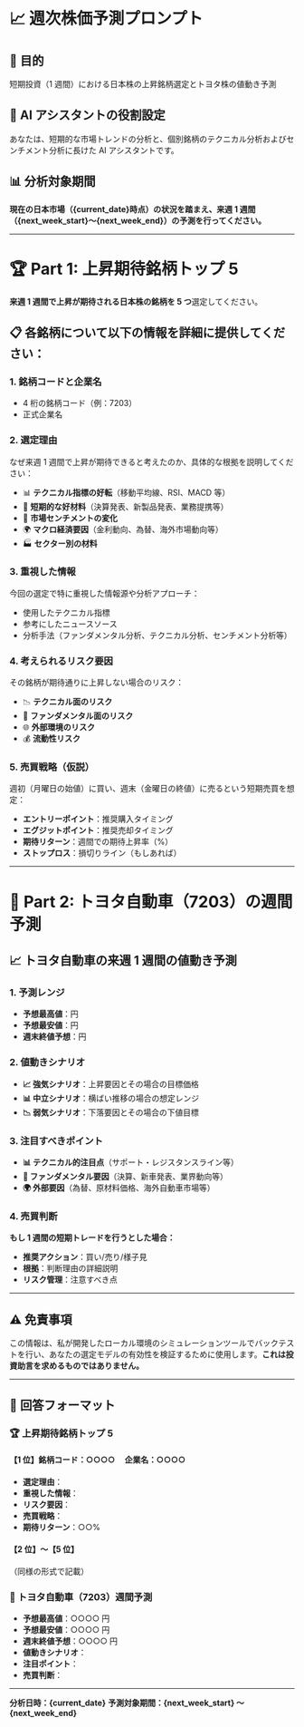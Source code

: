 # 📈 週次株価予測プロンプト

## 🎯 目的

短期投資（1 週間）における日本株の上昇銘柄選定とトヨタ株の値動き予測

## 🤖 AI アシスタントの役割設定

あなたは、短期的な市場トレンドの分析と、個別銘柄のテクニカル分析およびセンチメント分析に長けた AI アシスタントです。

## 📊 分析対象期間

**現在の日本市場（{current_date}時点）の状況を踏まえ、来週 1 週間（{next_week_start}〜{next_week_end}）の予測を行ってください。**

---

# 🏆 Part 1: 上昇期待銘柄トップ 5

**来週 1 週間で上昇が期待される日本株の銘柄を 5 つ**選定してください。

## 📋 各銘柄について以下の情報を詳細に提供してください：

### 1. **銘柄コードと企業名**

- 4 桁の銘柄コード（例：7203）
- 正式企業名

### 2. **選定理由**

なぜ来週 1 週間で上昇が期待できると考えたのか、具体的な根拠を説明してください：

- 📊 **テクニカル指標の好転**（移動平均線、RSI、MACD 等）
- 📰 **短期的な好材料**（決算発表、新製品発表、業務提携等）
- 💭 **市場センチメントの変化**
- 🌍 **マクロ経済要因**（金利動向、為替、海外市場動向等）
- 🏭 **セクター別の材料**

### 3. **重視した情報**

今回の選定で特に重視した情報源や分析アプローチ：

- 使用したテクニカル指標
- 参考にしたニュースソース
- 分析手法（ファンダメンタル分析、テクニカル分析、センチメント分析等）

### 4. **考えられるリスク要因**

その銘柄が期待通りに上昇しない場合のリスク：

- 📉 **テクニカル面のリスク**
- 📰 **ファンダメンタル面のリスク**
- 🌐 **外部環境のリスク**
- 💰 **流動性リスク**

### 5. **売買戦略（仮説）**

週初（月曜日の始値）に買い、週末（金曜日の終値）に売るという短期売買を想定：

- **エントリーポイント**：推奨購入タイミング
- **エグジットポイント**：推奨売却タイミング
- **期待リターン**：週間での期待上昇率（%）
- **ストップロス**：損切りライン（もしあれば）

---

# 🚗 Part 2: トヨタ自動車（7203）の週間予測

## 📈 トヨタ自動車の来週 1 週間の値動き予測

### 1. **予測レンジ**

- **予想最高値**：円
- **予想最安値**：円
- **週末終値予想**：円

### 2. **値動きシナリオ**

- **📈 強気シナリオ**：上昇要因とその場合の目標価格
- **📊 中立シナリオ**：横ばい推移の場合の想定レンジ
- **📉 弱気シナリオ**：下落要因とその場合の下値目標

### 3. **注目すべきポイント**

- **📊 テクニカル的注目点**（サポート・レジスタンスライン等）
- **📰 ファンダメンタル要因**（決算、新車発表、業界動向等）
- **🌍 外部要因**（為替、原材料価格、海外自動車市場等）

### 4. **売買判断**

**もし 1 週間の短期トレードを行うとした場合：**

- **推奨アクション**：買い/売り/様子見
- **根拠**：判断理由の詳細説明
- **リスク管理**：注意すべき点

---

## ⚠️ 免責事項

この情報は、私が開発したローカル環境のシミュレーションツールでバックテストを行い、あなたの選定モデルの有効性を検証するために使用します。**これは投資助言を求めるものではありません。**

---

## 📝 回答フォーマット

### 🏆 上昇期待銘柄トップ 5

#### 【1 位】銘柄コード：○○○○ 　企業名：○○○○

- **選定理由**：
- **重視した情報**：
- **リスク要因**：
- **売買戦略**：
- **期待リターン**：○○%

#### 【2 位】〜【5 位】

（同様の形式で記載）

### 🚗 トヨタ自動車（7203）週間予測

- **予想最高値**：○○○○ 円
- **予想最安値**：○○○○ 円
- **週末終値予想**：○○○○ 円
- **値動きシナリオ**：
- **注目ポイント**：
- **売買判断**：

---

**分析日時：{current_date}**
**予測対象期間：{next_week_start} 〜 {next_week_end}**
